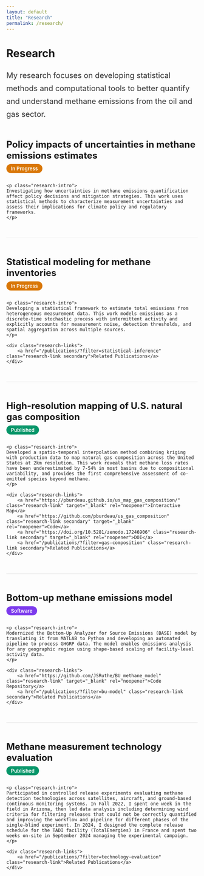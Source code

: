 ```yaml
---
layout: default
title: "Research"
permalink: /research/
---
```


<style>
.research-section {
    margin: 48px 0;
    padding-bottom: 32px;
    border-bottom: 1px solid rgba(0, 0, 0, 0.1);
}

.research-section:last-child {
    border-bottom: none;
}

.research-section h2 {
    font-size: 24px;
    font-weight: 700;
    margin: 0 0 8px;
    color: var(--ink);
}

.research-status {
    display: inline-block;
    font-size: 13px;
    font-weight: 600;
    padding: 4px 12px;
    border-radius: 16px;
    background: #D97706;
    color: white;
    margin-bottom: 12px;
}

.research-status.published {
    background: #059669;
}

.research-status.software {
    background: #7C3AED;
}

.research-intro {
    font-size: 18px;
    line-height: 1.7;
    margin: 16px 0;
    color: #333;
}

.research-links {
    display: flex;
    gap: 12px;
    flex-wrap: wrap;
    margin: 16px 0;
}

.research-link {
    display: inline-block;
    padding: 8px 16px;
    background: var(--ink);
    color: white;
    text-decoration: none;
    border-radius: 6px;
    font-size: 14px;
    font-weight: 600;
    transition: transform 0.2s ease, box-shadow 0.2s ease;
}

.research-link:hover {
    transform: translateY(-2px);
    box-shadow: 0 4px 12px rgba(0, 0, 0, 0.15);
}

.research-link.secondary {
    background: transparent;
    color: var(--ink);
    border: 2px solid var(--ink);
}

.research-link.secondary:hover {
    background: var(--ink);
    color: white;
}

@media (max-width: 768px) {
    .research-section h2 {
        font-size: 20px;
    }
    
    .research-intro {
        font-size: 16px;
    }
    
    .research-links {
        flex-direction: column;
    }
    
    .research-link {
        text-align: center;
    }
}
</style>

<h1>Research</h1>

<p style="font-size: 20px; line-height: 1.7; margin: 24px 0 48px; color: #333;">
My research focuses on developing statistical methods and computational tools to better quantify and understand methane emissions from the oil and gas sector.
</p>

<div class="research-section" id="policy-impacts">
    <h2>Policy impacts of uncertainties in methane emissions estimates</h2>
    <span class="research-status">In Progress</span>
    
    <p class="research-intro">
    Investigating how uncertainties in methane emissions quantification affect policy decisions and mitigation strategies. This work uses statistical methods to characterize measurement uncertainties and assess their implications for climate policy and regulatory frameworks.
    </p>
</div>

<div class="research-section" id="statistical-inference">
    <h2>Statistical modeling for methane inventories</h2>
    <span class="research-status">In Progress</span>
    
    <p class="research-intro">
    Developing a statistical framework to estimate total emissions from heterogeneous measurement data. This work models emissions as a discrete-time stochastic process with intermittent activity and explicitly accounts for measurement noise, detection thresholds, and spatial aggregation across multiple sources.
    </p>
    
    <div class="research-links">
        <a href="/publications/?filter=statistical-inference" class="research-link secondary">Related Publications</a>
    </div>
</div>

<div class="research-section" id="gas-composition">
    <h2>High-resolution mapping of U.S. natural gas composition</h2>
    <span class="research-status published">Published</span>
    
    <p class="research-intro">
    Developed a spatio-temporal interpolation method combining kriging with production data to map natural gas composition across the United States at 2km resolution. This work reveals that methane loss rates have been underestimated by 7-54% in most basins due to compositional variability, and provides the first comprehensive assessment of co-emitted species beyond methane.
    </p>
    
    <div class="research-links">
        <a href="https://pburdeau.github.io/us_map_gas_composition/" class="research-link" target="_blank" rel="noopener">Interactive Map</a>
        <a href="https://github.com/pburdeau/us_gas_composition" class="research-link secondary" target="_blank" rel="noopener">Code</a>
        <a href="https://doi.org/10.5281/zenodo.17246906" class="research-link secondary" target="_blank" rel="noopener">DOI</a>
        <a href="/publications/?filter=gas-composition" class="research-link secondary">Related Publications</a>
    </div>
</div>

<div class="research-section" id="bu-model">
    <h2>Bottom-up methane emissions model</h2>
    <span class="research-status software">Software</span>
    
    <p class="research-intro">
    Modernized the Bottom-Up Analyzer for Source Emissions (BASE) model by translating it from MATLAB to Python and developing an automated pipeline to process GHGRP data. The model enables emissions analysis for any geographic region using shape-based scaling of facility-level activity data.
    </p>
    
    <div class="research-links">
        <a href="https://github.com/JSRuthe/BU_methane_model" class="research-link" target="_blank" rel="noopener">Code Repository</a>
        <a href="/publications/?filter=bu-model" class="research-link secondary">Related Publications</a>
    </div>
</div>

<div class="research-section" id="technology-evaluation">
    <h2>Methane measurement technology evaluation</h2>
    <span class="research-status published">Published</span>
    
    <p class="research-intro">
    Participated in controlled release experiments evaluating methane detection technologies across satellites, aircraft, and ground-based continuous monitoring systems. In Fall 2022, I spent one week in the field in Arizona, then led data analysis including determining wind criteria for filtering releases that could not be correctly quantified and improving the workflow and pipeline for different phases of the single-blind experiment. In 2024, I designed the complete release schedule for the TADI facility (TotalEnergies) in France and spent two weeks on-site in September 2024 managing the experimental campaign.
    </p>
    
    <div class="research-links">
        <a href="/publications/?filter=technology-evaluation" class="research-link">Related Publications</a>
    </div>
</div>
